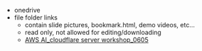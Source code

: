 - onedrive
- file folder links
  - contain slide pictures, bookmark.html, demo videos, etc...
  - read only, not allowed for editing/downloading
  - [AWS AI_cloudflare server workshop_0605](https://1drv.ms/f/c/ad5402899a8c34fb/EkZ6ErUytU5Mn446iJy6N50B55mT5r8tdjoBPcjNXE-S1A?e=2BaTOs)
